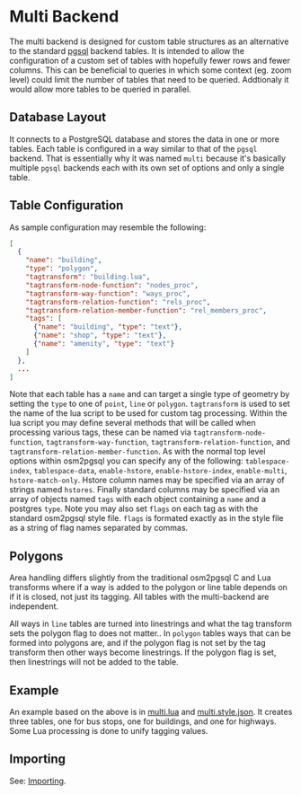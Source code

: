 # Multi Backend #

The multi backend is designed for custom table structures as an alternative
to the standard [pgsql](pgsql.md) backend tables. It is intended to allow
the configuration of a custom set of tables with hopefully fewer rows and fewer
columns. This can be beneficial to queries in which some context (eg. zoom level)
could limit the number of tables that need to be queried. Addtionaly it would
allow more tables to be queried in parallel. 

## Database Layout ##
It connects to a PostgreSQL database and stores the data in one or more tables.
Each table is configured in a way similar to that of the `pgsql` backend.
That is essentially why it was named `multi` because it's basically multiple
`pgsql` backends each with its own set of options and only a single table.

## Table Configuration ##
As sample configuration may resemble the following:

```json
[
  {
    "name": "building",
    "type": "polygon",
    "tagtransform": "building.lua",
    "tagtransform-node-function": "nodes_proc",
    "tagtransform-way-function": "ways_proc",
    "tagtransform-relation-function": "rels_proc",
    "tagtransform-relation-member-function": "rel_members_proc",
    "tags": [
      {"name": "building", "type": "text"},
      {"name": "shop", "type": "text"},
      {"name": "amenity", "type": "text"}
    ]
  },
  ...
]
```

Note that each table has a `name` and can target a single type of geometry
by setting the `type` to one of `point`, `line` or `polygon`. `tagtransform`
is used to set the name of the lua script to be used for custom tag processing.
Within the lua script you may define several methods that will be called
when processing various tags, these can be named via 
`tagtransform-node-function`, `tagtransform-way-function`,
`tagtransform-relation-function`, and `tagtransform-relation-member-function`.
As with the normal top level options within osm2pgsql you can specify any of the
following: `tablespace-index`, `tablespace-data`, `enable-hstore`,
`enable-hstore-index`, `enable-multi`, `hstore-match-only`. Hstore column names
may be specified via an array of strings named `hstores`. Finally standard columns
may be specified via an array of objects named `tags` with each object containing
a `name` and a postgres `type`. Note you may also set `flags` on each tag as with
the standard osm2pgsql style file. `flags` is formated exactly as in the style file
as a string of flag names separated by commas.

## Polygons ##

Area handling differs slightly from the traditional osm2pgsql C and Lua transforms
where if a way is added to the polygon or line table depends on if it is closed,
not just its tagging. All tables with the multi-backend are independent.

All ways in `line` tables are turned into linestrings and what the tag
transform sets the polygon flag to does not matter.. In `polygon` tables ways
that can be formed into polygons are, and if the polygon flag is not set by the
tag transform then other ways become linestrings. If the polygon flag is set,
then linestrings will not be added to the table.

## Example ##
An example based on the above is in [multi.lua](../multi.lua) and
[multi.style.json](../multi.style.json). It creates three tables, one for bus
stops, one for buildings, and one for highways. Some Lua processing is done to
unify tagging values.

## Importing ##

See: [Importing](pgsql.md#importing).

